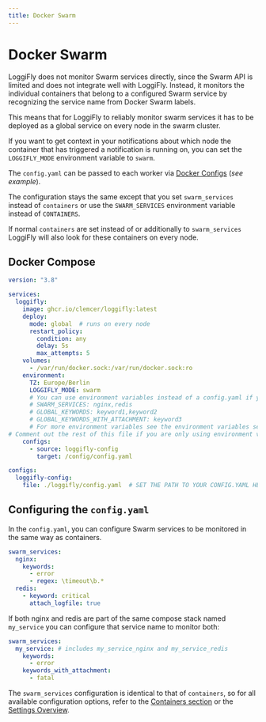 ```yaml
---
title: Docker Swarm
---
```


# Docker Swarm

LoggiFly does not monitor Swarm services directly, since the Swarm API is limited and does not integrate well with LoggiFly. Instead, it monitors the individual containers that belong to a configured Swarm service by recognizing the service name from Docker Swarm labels.

This means that for LoggiFly to reliably monitor swarm services it has to be deployed as a global service on every node in the swarm cluster.

If you want to get context in your notifications about which node the container that has triggered a notification is running on, you can set the `LOGGIFLY_MODE` environment variable to `swarm`.

The `config.yaml` can be passed to each worker via [Docker Configs](https://docs.docker.com/reference/cli/docker/config/) (_see example_).

The configuration stays the same except that you set `swarm_services` instead of `containers` or use the `SWARM_SERVICES` environment variable instead of `CONTAINERS`.

If normal `containers` are set instead of or additionally to `swarm_services` LoggiFly will also look for these containers on every node.

## Docker Compose

```yaml
version: "3.8"

services:
  loggifly:
    image: ghcr.io/clemcer/loggifly:latest
    deploy:
      mode: global  # runs on every node
      restart_policy:
        condition: any
        delay: 5s
        max_attempts: 5
    volumes:
      - /var/run/docker.sock:/var/run/docker.sock:ro 
    environment:
      TZ: Europe/Berlin
      LOGGIFLY_MODE: swarm
      # You can use environment variables instead of a config.yaml if you want
      # SWARM_SERVICES: nginx,redis
      # GLOBAL_KEYWORDS: keyword1,keyword2
      # GLOBAL_KEYWORDS_WITH_ATTACHMENT: keyword3
      # For more environment variables see the environment variables section in the docs 
# Comment out the rest of this file if you are only using environment variables
    configs:
      - source: loggifly-config
        target: /config/config.yaml  

configs:
  loggifly-config:
    file: ./loggifly/config.yaml  # SET THE PATH TO YOUR CONFIG.YAML HERE

```

## Configuring the `config.yaml`


In the `config.yaml`, you can configure Swarm services to be monitored in the same way as containers.

```yaml
swarm_services:
  nginx:
    keywords:
      - error
      - regex: \timeout\b.* 
  redis:
    - keyword: critical
      attach_logfile: true
```

If both nginx and redis are part of the same compose stack named `my_service` you can configure that service name to monitor both:
```yaml
swarm_services:
  my_service: # includes my_service_nginx and my_service_redis
    keywords:
      - error
    keywords_with_attachment:
      - fatal
```

The `swarm_services` configuration is identical to that of `containers`, so for all available configuration options, refer to the [Containers section](./config_sections/containers) or the [Settings Overview](./settings-overview). 


